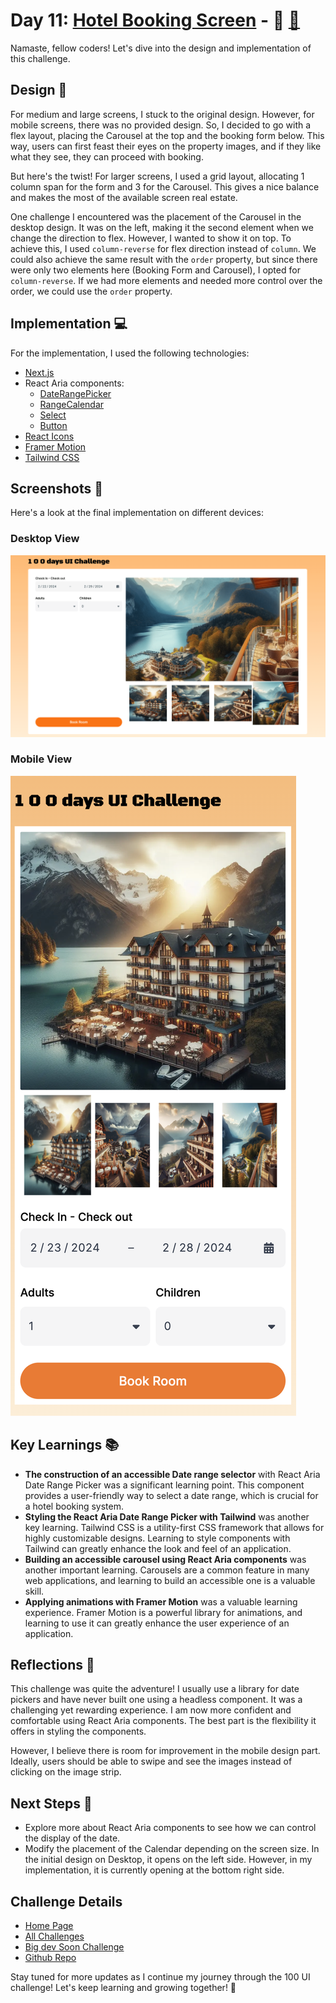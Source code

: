# Day 11: [Hotel Booking Screen](http://localhost:3000/challenges/11) - 🏨 [🔗](http://localhost:3000/challenges/11)

Namaste, fellow coders! Let's dive into the design and implementation of this challenge.

## Design 🎨

For medium and large screens, I stuck to the original design. However, for mobile screens, there was no provided design. So, I decided to go with a flex layout, placing the Carousel at the top and the booking form below. This way, users can first feast their eyes on the property images, and if they like what they see, they can proceed with booking.

But here's the twist! For larger screens, I used a grid layout, allocating 1 column span for the form and 3 for the Carousel. This gives a nice balance and makes the most of the available screen real estate.

One challenge I encountered was the placement of the Carousel in the desktop design. It was on the left, making it the second element when we change the direction to flex. However, I wanted to show it on top. To achieve this, I used `column-reverse` for flex direction instead of `column`. We could also achieve the same result with the `order` property, but since there were only two elements here (Booking Form and Carousel), I opted for `column-reverse`. If we had more elements and needed more control over the order, we could use the `order` property.

## Implementation 💻

For the implementation, I used the following technologies:

- [Next.js](https://nextjs.org/)
- React Aria components:
  - [DateRangePicker](https://react-spectrum.adobe.com/react-aria/DateRangePicker.html)
  - [RangeCalendar](https://react-spectrum.adobe.com/react-aria/RangeCalendar.html)
  - [Select](https://react-spectrum.adobe.com/react-aria/Select.html)
  - [Button](https://react-spectrum.adobe.com/react-aria/Button.html)
- [React Icons](https://react-icons.github.io/react-icons/)
- [Framer Motion](https://www.framer.com/motion/examples/)
- [Tailwind CSS](https://tailwindcss.com/)

## Screenshots 📸

Here's a look at the final implementation on different devices:

### Desktop View

![screenshot of Desktop View](/public/SolutionScreenshot/HotelBooking_Deskto.png)

### Mobile View

![screenshot of Mobile View](/public/SolutionScreenshot/HotelBooking_Mobile.png)

## Key Learnings 📚

- **The construction of an accessible Date range selector** with React Aria Date Range Picker was a significant learning point. This component provides a user-friendly way to select a date range, which is crucial for a hotel booking system.
- **Styling the React Aria Date Range Picker with Tailwind** was another key learning. Tailwind CSS is a utility-first CSS framework that allows for highly customizable designs. Learning to style components with Tailwind can greatly enhance the look and feel of an application.
- **Building an accessible carousel using React Aria components** was another important learning. Carousels are a common feature in many web applications, and learning to build an accessible one is a valuable skill.
- **Applying animations with Framer Motion** was a valuable learning experience. Framer Motion is a powerful library for animations, and learning to use it can greatly enhance the user experience of an application.

## Reflections 💭

This challenge was quite the adventure! I usually use a library for date pickers and have never built one using a headless component. It was a challenging yet rewarding experience. I am now more confident and comfortable using React Aria components. The best part is the flexibility it offers in styling the components.

However, I believe there is room for improvement in the mobile design part. Ideally, users should be able to swipe and see the images instead of clicking on the image strip.

## Next Steps 🚀

- Explore more about React Aria components to see how we can control the display of the date.
- Modify the placement of the Calendar depending on the screen size. In the initial design on Desktop, it opens on the left side. However, in my implementation, it is currently opening at the bottom right side.

## Challenge Details

- [Home Page](https://thejsdevelope-bds-challenges.vercel.app/)
- [All Challenges](https://thejsdevelope-bds-challenges.vercel.app/challenges)
- [Big dev Soon Challenge](https://app.bigdevsoon.me/challenges)
- [Github Repo](https://github.com/thejsdeveloper/bds-challenges)

Stay tuned for more updates as I continue my journey through the 100 UI challenge! Let's keep learning and growing together! 🎉
